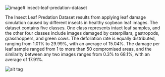 ![image](https://github.com/gabrieldgf4/insect-leaf-predation-dataset/assets/63321757/811d1daf-d45b-4b9b-80ff-c8515952e623)# insect-leaf-predation-dataset

The Insect Leaf Predation Dataset results from applying leaf damage simulation caused by different insects in healthy soybean leaf images. The dataset contains five classes. One class represents intact leaf samples, and the other four classes include images damaged by caterpillars, gastropods, grasshoppers, and green cows. The defoliation rate is equally distributed, ranging from 1.01% to 29.99%, with an average of 15.04%. The damage per leaf sample ranged from 1 to more than 50 compromised areas, and the similarity between any two images ranges from 0.3% to 68.1%, with an average of 17.91%. 

![alt tag]()
